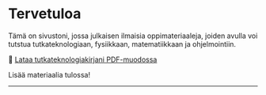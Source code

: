 # Tervetuloa

Tämä on sivustoni, jossa julkaisen ilmaisia oppimateriaaleja, joiden avulla voi tutstua tutkateknologiaan, fysiikkaan, matematiikkaan ja ohjelmointiin.

📘 [Lataa tutkateknologiakirjani PDF-muodossa](Käsikirjoitus_05_12_2024.pdf)

Lisää materiaalia tulossa!

---
